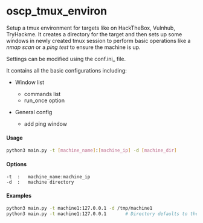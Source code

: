 # oscp_tmux_environ

Setup a tmux environment for targets like on HackTheBox, Vulnhub, TryHackme. It creates a directory for the target and then sets up some windows in newly created tmux session to perform basic operations like a _nmap scan_ or a _ping test_ to ensure the machine is up.

Settings can be modified using the conf.ini_ file.

It contains all the basic configurations including:
- Window list
  - commands list
  - run_once option

- General config
  - add ping window

#### Usage
```bash
python3 main.py -t [machine_name]:[machine_ip] -d [machine_dir]
```

#### Options
```
-t  :   machine_name:machine_ip
-d  :   machine directory
```

#### Examples
```bash
python3 main.py -t machine1:127.0.0.1 -d /tmp/machine1
python3 main.py -t machine1:127.0.0.1       # Directory defaults to the current working directory
```
